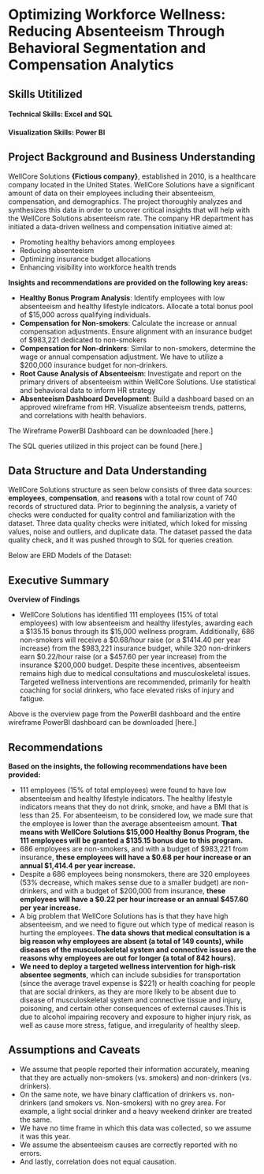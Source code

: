 # Optimizing Workforce Wellness: Reducing Absenteeism Through Behavioral Segmentation and Compensation Analytics 
## Skills Utitilized
#### Technical Skills: Excel and SQL 
#### Visualization Skills: Power BI

## Project Background and Business Understanding
WellCore Solutions **{Fictious company}**, established in 2010, is a healthcare company located in the United States. 
WellCore Solutions have a significant amount of data on their employees including their absenteeism, compensation, and demographics. The project thoroughly analyzes and synthesizes this data in order to uncover critical insights that will help with the WellCore Solutions absenteeism rate. The company HR department has initiated a data-driven wellness and compensation initiative aimed at: 
- Promoting healthy behaviors among employees
- Reducing absenteeism
- Optimizing insurance budget allocations 
- Enhancing visibility into workforce health trends


**Insights and recommendations are provided on the following key areas:**
-   **Healthy Bonus Program Analysis**: Identify employees with low absenteeism and healthy lifestyle indicators. Allocate a total bonus pool of $15,000 across qualifying individuals.
-   **Compensation for Non-smokers**: Calculate the increase or annual compensation adjustments. Ensure alignment with an insurance budget of $983,221 dedicated to non-smokers
-   **Compensation for Non-drinkers**: Similar to non-smokers, determine the wage or annual compensation adjustment. We have to utilize a $200,000 insurance budget for non-drinkers.
-   **Root Cause Analysis of Absenteeism**: Investigate and report on the primary drivers of absenteeism within WellCore Solutions. Use statistical and behavioral data to inform HR strategy
-   **Absenteeism Dashboard Development**: Build a dashboard based on an approved wireframe from HR. Visualize absenteeism trends, patterns, and correlations with health behaviors.

The Wireframe PowerBI Dashboard can be downloaded [here.] 

The SQL queries utilized in this project can be found [here.]

## Data Structure and Data Understanding 
WellCore Solutions structure as seen below consists of three data sources: **employees**, **compensation**, and **reasons** with a total row count of 740 records of structured data. Prior to beginning the analysis, a variety of checks were conducted for quality control and familiarization with the dataset. Three data quality checks were initiated, which loked for missing values, noise and outliers, and duplicate data. The dataset passed the data quality check, and it was pushed through to SQL for queries creation. 

Below are ERD Models of the Dataset: 

## Executive Summary
**Overview of Findings**
- WellCore Solutions has identified 111 employees (15% of total employees) with low absenteeism and healthy lifestyles, awarding each a $135.15 bonus through its $15,000 wellness program. Additionally, 686 non-smokers will receive a $0.68/hour raise (or a $1414.40 per year increase) from the $983,221 insurance budget, while 320 non-drinkers earn $0.22/hour raise (or a $457.60 per year increase) from the insurance $200,000 budget. Despite these incentives, absenteeism remains high due to medical consultations and musculoskeletal issues. Targeted wellness interventions are recommended, primarily for health coaching for social drinkers, who face elevated risks of injury and fatigue. 

Above is the overview page from the PowerBI dashboard and the entire wireframe PowerBI dashboard can be downloaded [here.] 

## Recommendations 
**Based on the insights, the following recommendations have been provided:**
- 111 employees (15% of total employees) were found to have low absenteeism and healthy lifestyle indicators. The healthy lifestyle indicators means that they do not drink, smoke, and have a BMI that is less than 25. For absenteeism, to be considered low, we made sure that the employee is lower than the average absenteeism amount. **That means with WellCore Solutions $15,000 Healthy Bonus Program, the 111 employees will be granted a $135.15 bonus due to this program.** 
- 686 employees are non-smokers, and with a budget of $983,221 from insurance, **these employees will have a $0.68 per hour increase or an annual $1,414.4 per year increase.**
- Despite a 686 employees being nonsmokers, there are 320 employees (53% decrease, which makes sense due to a smaller budget) are non-drinkers, and with a budget of $200,000 from insurance, **these employees will have a $0.22 per hour increase or an annual $457.60 per year increase.** 
- A big problem that WellCore Solutions has is that they have high absenteeism, and we need to figure out which type of medical reason is hurting the employees. **The data shows that medical consultation is a big reason why employees are absent (a total of 149 counts), while diseases of the musculoskeletal system and connective issues are the reasons why employees are out for longer (a total of 842 hours).**  
- **We need to deploy a targeted wellness intervention for high-risk absentee segments**, which can include subsidies for transportation (since the average travel expense is $221) or health coaching for people that are social drinkers, as they are more likely to be absent due to disease of musculoskeletal system and connective tissue and injury, poisoning, and certain other consequences of external causes.This is due to alcohol impairing recovery and exposure to higher injury risk, as well as cause more stress, fatigue, and irregularity of healthy sleep.  

## Assumptions and Caveats
- We assume that people reported their information accurately, meaning that they are actually non-smokers (vs. smokers) and non-drinkers (vs. drinkers). 
- On the same note, we have binary claffication of drinkers vs. non-drinkers (and smokers vs. Non-smokers) with no grey area. For example, a light social drinker and a heavy weekend drinker are treated the same. 
- We have no time frame in which this data was collected, so we assume it was this year. 
- We assume the absenteeism causes are correctly reported with no errors.
- And lastly, correlation does not equal causation.
